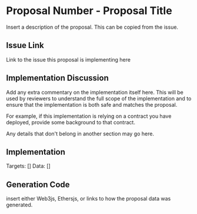 # Proposal Number - Proposal Title
Insert a description of the proposal. This can be copied from the issue.

## Issue Link
Link to the issue this proposal is implementing here

## Implementation Discussion
Add any extra commentary on the implementation itself here. This will be used by reviewers to understand the full scope of the implementation and to ensure that the implementation is both safe and matches the proposal.

For example, if this implementation is relying on a contract you have deployed, provide some background to that contract. 

Any details that don't belong in another section may go here.

## Implementation
Targets: []
Data: []

## Generation Code
insert either Web3js, Ethersjs, or links to how the proposal data was generated.
